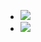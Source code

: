 - ![](https://remnote-user-data.s3.amazonaws.com/XpCguEdoYZx1k6VHGinxy1CrXuraZFLAT7BEUO6njQ3_2EgSndJEtfB9-XwzJZqxEn73ZwPgA7DaewLJrYEHrPE9EkkNTxOxe9te4wzKktXVExMNbsEeVDPXD-e-1YWO.png) 
- ![](https://remnote-user-data.s3.amazonaws.com/HBsrBkDHiSHsduyfaTxpRJbsiFbr8NgNXrVI0ZBsTc0CR7VuPYbS7R7M7btTD-hYPfVH5zv1ZMoGMzdS3RY4L7hibUUImQOsBqVUU26hQX6b2VUnYyEmhPVWbqQj_64j.png) 
